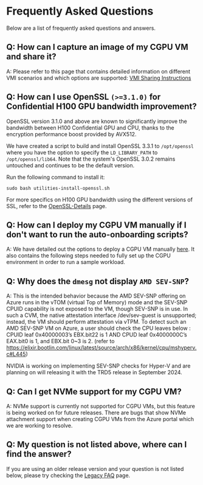 # Frequently Asked Questions

Below are a list of frequently asked questions and answers.


## Q: How can I capture an image of my CGPU VM and share it?

A: Please refer to this page that contains detailed information on different VMI scenarios and which options are supported: [VMI Sharing Instructions](VMI-Sharing-Instructions.md)


## Q: How can I use OpenSSL `(>=3.1.0)` for Confidential H100 GPU bandwidth improvement?

OpenSSL version 3.1.0 and above are known to significantly improve the bandwidth between H100 Confidential GPU and CPU, thanks to the encryption performance boost provided by AVX512.

We have created a script to build and install OpenSSL 3.3.1 to `/opt/openssl` where you have the option to specify the `LD_LIBRARY_PATH` to `/opt/openssl/lib64`. Note that the system's OpenSSL 3.0.2 remains untouched and continues to be the default version.

Run the following command to install it: 
```
sudo bash utilities-install-openssl.sh
```
For more specifics on H100 GPU bandwidth using the different versions of SSL, refer to the [OpenSSL-Details](OpenSSL-Details.md) page.


## Q: How can I deploy my CGPU VM manually if I don't want to run the auto-onboarding scripts?

A: We have detailed out the options to deploy a CGPU VM manually [here](Confidential-GPU-H100-Manual-Installation-(PMK-for-Windows).md). It also contains the following steps needed to fully set up the CGPU environment in order to run a sample workload.


## Q: Why does the `dmesg` not display `AMD SEV-SNP`?

A: This is the intended behavior because the AMD SEV-SNP offering on Azure runs in the vTOM (virtual Top of Memory) mode and the SEV-SNP CPUID capability is not exposed to the VM, though SEV-SNP is in use. In such a CVM, the native attestation interface /dev/sev-guest is unsupported; instead, the VM should perform attestation via vTPM.
To detect such an AMD SEV-SNP VM on Azure, a user should check the CPU leaves below :
CPUID leaf 0x40000003’s EBX.bit22 is 1 AND
CPUD leaf 0x4000000C’s EAX.bit0 is 1, and EBX.bit 0~3 is 2.
(refer to https://elixir.bootlin.com/linux/latest/source/arch/x86/kernel/cpu/mshyperv.c#L445)

NVIDIA is working on implementing SEV-SNP checks for Hyper-V and are planning on will releasing it with the TRD5 release in September 2024.

## Q: Can I get NVMe support for my CGPU VM?

A: NVMe support is currently not supported for CGPU VMs, but this feature is being worked on for future releases. There are bugs that show NVMe attachment support when creating CGPU VMs from the Azure portal which we are working to resolve.

## Q: My question is not listed above, where can I find the answer?
If you are using an older release version and your question is not listed below, please try checking the [Legacy FAQ](Legacy-FAQ.md) page.
